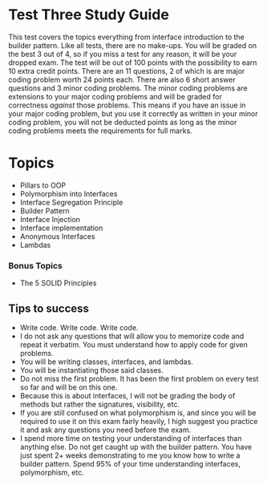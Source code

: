 # Test Three Study Guide
This test covers the topics everything from interface introduction to the builder pattern. Like all tests, there are no make-ups. You will be graded on the best 3 out of 4, so if you miss a test for any reason, it will be your dropped exam. The test will be out of 100 points with the possibility to earn 10 extra credit points. There are an 11 questions, 2 of which is are major coding problem worth 24 points each. There are also 6 short answer questions and 3 minor coding problems. The minor coding problems are extensions to your major coding problems and will be graded for correctness *against* those problems. This means if you have an issue in your major coding problem, but you use it correctly as written in your minor coding problem, you will not be deducted points as long as the minor coding problems meets the requirements for full marks.

# Topics
* Pillars to OOP
* Polymorphism into Interfaces
* Interface Segregation Principle
* Builder Pattern
* Interface Injection
* Interface implementation
* Anonymous Interfaces
* Lambdas 

### Bonus Topics
* The 5 SOLID Principles

## Tips to success
* Write code. Write code. Write code.
* I do not ask any questions that will allow you to memorize code and repeat it verbatim. You must understand how to apply code for given problems.
* You will be writing classes, interfaces, and lambdas.
* You will be instantiating those said classes.
* Do not miss the first problem. It has been the first problem on every test so far and will be on this one.
* Because this is about interfaces, I will not be grading the body of methods but rather the signatures, visibility, etc.
* If you are still confused on what polymorphism is, and since you will be required to use it on this exam fairly heavily, I high suggest you practice it and ask any questions you need before the exam.
* I spend more time on testing your understanding of interfaces than anything else. Do not get caught up with the builder pattern. You have just spent 2+ weeks demonstrating to me you know how to write a builder pattern. Spend 95% of your time understanding interfaces, polymorphism, etc. 